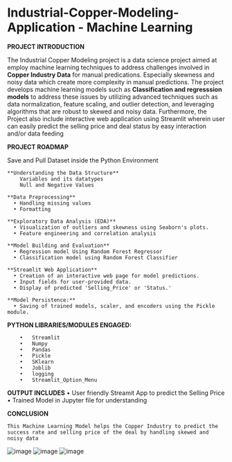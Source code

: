 # Industrial-Copper-Modeling-Application - Machine Learning 

**PROJECT INTRODUCTION**

The Industrial Copper Modeling project is a data science project aimed at employ machine learning techniques to address challenges involved in **Copper Industry Data** for manual predications. Especially skewness and noisy data which create more complexity in manual predictions. The project develops machine learning models such as **Classification and regresssion models** to address these issues by utilizing advanced techniques such as data normalization, feature scaling, and outlier detection, and leveraging algorithms that are robust to skewed and noisy data. Furthermore, the Project also include interactive web application using Streamlit wherein user can easily predict the selling price and deal status by easy interaction and/or data feeding

**PROJECT ROADMAP**

Save and Pull Dataset inside the Python Environment
	
	**Understanding the Data Structure**
		Variables and its datatypes 
		Null and Negative Values
	 
	**Data Preprocessing**
	  •	Handling missing values
	  •	Formatting
   
	**Exploratory Data Analysis (EDA)**
	  •	Visualization of outliers and skewness using Seaborn's plots.
	  •	Feature engineering and correlation analysis
   
	**Model Building and Evaluation**
	  •	Regression model Using Random Forest Regressor
	  •	Classification model using Random Forest Classifier
   
	**Streamlit Web Application**
	  •	Creation of an interactive web page for model predictions.
	  •	Input fields for user-provided data.
	  •	Display of predicted 'Selling_Price' or 'Status.'
   
	**Model Persistence:**
	  •	Saving of trained models, scaler, and encoders using the Pickle module.

**PYTHON LIBRARIES/MODULES ENGAGED:**
    
	    •	Streamlit
	    •	Numpy
	    •	Pandas
	    •	Pickle
	    •	SKlearn
	    •	Joblib
	    •	logging
	    •	Streamlit_Option_Menu

**OUTPUT INCLUDES**
	    •	User friendly Streamit App to predict the Selling Price
	    •	Trained Model in Jupyter file for understanding

**CONCLUSION**

	This Machine Learning Model helps the Copper Industry to predict the success rate and selling price of the deal by handling skewed and noisy data 

 ![image](https://github.com/user-attachments/assets/3e865050-a197-4682-92e5-a3cab20d0240)
 ![image](https://github.com/user-attachments/assets/9fb9a1ed-7b71-4633-b4b2-b11863b18fcf)
 ![image](https://github.com/user-attachments/assets/a1e452cd-ae4f-47d8-93bf-4e12927c6354)



